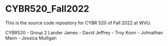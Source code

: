 # CYBR520_Fall2022
This is the source code repository for CYBR 520 of Fall 2022 at WVU.

CYBR520 - Group 2
Lander James - David Jeffrey - Troy Koon - Johnathan Mann - Jessica Mulligan
